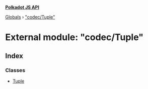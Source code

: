 **[Polkadot JS API](../README.md)**

[Globals](../globals.md) › ["codec/Tuple"](_codec_tuple_.md)

# External module: "codec/Tuple"

## Index

### Classes

* [Tuple](../classes/_codec_tuple_.tuple.md)